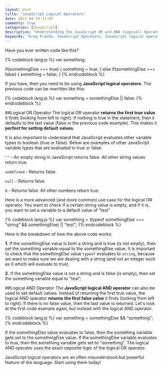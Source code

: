 ```yaml
---
layout: post
title: "JavaScript Logical Operators"
date: 2012-04-19 23:03
comments: true
categories: [JavaScript]
description: "Understanding the JavaScript OR and AND (Logical) Operators"
keywords: "Greg Franko, JavaScript Operators, JavaScript logical operators, JavaScript or operator, JavaScript and operator, "
---
```


Have you ever written code like this?

{% codeblock lang:js %}
var something;

if(somethingElse === true) {
    something = true;
}
else if(somethingElse === false) {
    something = false;
}
{% endcodeblock %}

<!-- more -->

If you have, then you need to be using **JavaScript logical operators**.  The previous code can be rewritten like this:

{% codeblock lang:js %}
var something = somethingElse || false;
{% endcodeblock %}
<br />

##Logical OR Operator
The logical OR operator **returns the first true value** it finds (looking from left to right).  If nothing is true in the statement, then it defaults to the last value (false in the previous code example).  This makes it **perfect for setting default values**.

It is also important to understand that JavaScript evaluates other variable types to boolean (true or false).  Below are examples of other JavaScript variable types that are evaluated to true or false:

`""` - An empty string in JavaScript returns false.  All other string values return true.

`undefined` - Returns false.

`null` - Returns false

`0` - Returns false.  All other numbers return true.

Here is a more advanced (and more common) use case for the logical OR operator.  You want to check if a certain string value is empty, and if it is, you want to set a variable to a default value of "test"

{% codeblock lang:js %}
var something = (typeof somethingElse === "string" && somethingElse) || "test";
{% endcodeblock %}

Here is the breakdown of how the above code works:

**1.**  If the somethingElse value is both a string and is true (is not empty), then set the something variable equal to the somethingElse value.  It is important to check that the somethingElse value `typeof` evaluates to `string`, because we want to make sure we are dealing with a string (and not an integer such as 0 which will evaluate to true).

**2.**  If the somethingElse value is not a string and is false (is empty), then set the something variable equal to "test".
<br />

##Logical AND Operator
The **JavaScript logical AND operator** can also be used to set default values.  Instead of returning the first true value, the logical AND operator **returns the first false value** it finds (looking from left to right).  If there is no false value, then the last value is returned.  Let's look at the first code example again, but instead with the logical AND operator.

{% codeblock lang:js %}
var something = somethingElse && "something";
{% endcodeblock %}

If the somethingElse value evaluates to false, then the something variable gets set to the somethingElse value.  If the somethingElse variable evaluates to true, then the something variable gets set to "something".  The logical AND operator uses the exact opposite logic of the logical OR operator.

JavaScript logical operators are an often misunderstood but powerful feature of the language.  Start using them today!

